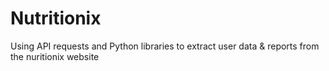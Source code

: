 # Nutritionix
Using API requests and Python libraries to extract user data &amp; reports from the nuritionix website
